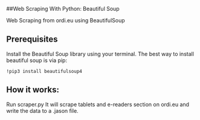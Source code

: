 ##Web Scraping With Python: Beautiful Soup

Web Scraping from ordi.eu using BeautifulSoup

## Prerequisites
Install the Beautiful Soup library using your terminal.
The best way to install beautiful soup is via pip:

    !pip3 install beautifulsoup4


## How it works:
Run scraper.py It will scrape tablets and e-readers section on ordi.eu and write the data to a .jason file.